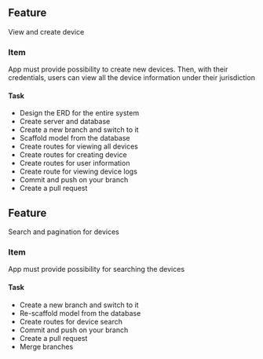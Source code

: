 ## Feature 
View and create device
### Item
App must provide possibility to create new devices. Then, with their credentials, users can view all the device information under their jurisdiction
#### Task
- Design the ERD for the entire system
- Create server and database
- Create a new branch and switch to it
- Scaffold model from the database
- Create routes for viewing all devices
- Create routes for creating device
- Create routes for user information
- Create route for viewing device logs 
- Commit and push on your branch
- Create a pull request

## Feature 
Search and pagination for devices
### Item
App must provide possibility for searching the devices 
#### Task
- Create a new branch and switch to it
- Re-scaffold model from the database
- Create routes for device search
- Commit and push on your branch
- Create a pull request
- Merge branches
